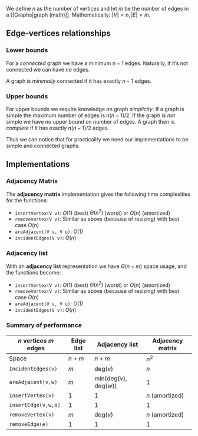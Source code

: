 
We define $n$ as the number of vertices and let $m$ be the number of edges in a [[Graphs|graph (math)]]. Mathematically: $|V| = n,\, |E| = m$. 

## Edge-vertices relationships
### Lower bounds
For a *connected* graph we have a minimum $n-1$ edges. Naturally, if it’s not connected we can have *no* edges. 

A graph is *minimally* connected if it has exactly $n-1$ edges.
### Upper bounds
For upper bounds we require knowledge on graph *simplicity*. If a graph is simple the maximum number of edges is $n(n-1)/2$. If the graph is *not* simple we have no upper bound on number of edges. A graph then is *complete* if it has exactly $n(n-1)/2$ edges.

Thus we can notice that for practicality we need our implementations to be simple and connected graphs. 
## Implementations
### Adjacency Matrix
The **adjacency matrix** implementation gives the following time complexities for the functions:
- `insertVertex(V v)`: $O(1)$ (best) $\Theta(n^2)$ (worst) or $O(n)$ (amortized)
- `removeVertex(V v)`: Similar as above (because of resizing) with best case $O(n)$
- `areAdjacent(V v, V u)`: $O(1)$
- `incidentEdges(V v)`: $O(n)$

### Adjacency list
With an **adjacency list** representation we have $\Theta(n+m)$ space usage, and the functions become:
- `insertVertex(V v)`: $O(1)$ (best) $\Theta(n^2)$ (worst) or $O(n)$ (amortized)
- `removeVertex(V v)`: Similar as above (because of resizing) with best case $O(n)$
- `areAdjacent(V v, V u)`: $O(1)$
- `incidentEdges(V v)`: $O(n)$

### Summary of performance

| $n$ vertices $m$ edges | Edge list | Adjacency list                                   | Adjacency matrix |
| ---------------------- | --------- | ------------------------------------------------ | ---------------- |
| Space                  | $n+m$     | $n+m$                                            | $n^2$            |
| `IncidentEdges(v)`     | $m$       | $\mathrm{deg}(v)$                                | $n$              |
| `areAdjacent(v,w)`     | $m$       | $\mathrm{min}(\mathrm{deg}(v), \mathrm{deg}(w))$ | $1$              |
| `insertVertex(v)`      | $1$       | $1$                                              | $n$ (amortized)  |
| `insertEdge(v,w,o)`    | $1$       | $1$                                              | $1$              |
| `removeVertex(v)`      | $m$       | $\mathrm{deg}(v)$                                | $n$ (amortized)  |
| `removeEdge(e)`        | $1$       | $1$                                              | $1$              |                                                 |                  |

